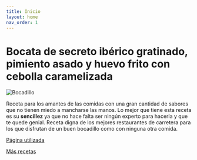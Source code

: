 ```yaml
---
title: Inicio
layout: home
nav_order: 1
---
```


# **Bocata de secreto ibérico gratinado, pimiento asado y huevo frito con cebolla caramelizada**
![Bocadillo](https://img-global.cpcdn.com/recipes/e16953b899827a49/680x482cq70/bocata-de-secreto-iberico-gratinado-pimiento-asado-y-huevo-frito-con-cebolla-caramelizada-foto-principal.webp)


Receta para los amantes de las comidas con una gran cantidad de sabores que no tienen miedo a mancharse las manos. Lo mejor que tiene esta receta es su **sencillez** ya que no hace falta ser ningún experto
para hacerla y que te quede genial. Receta digna de los mejores restaurantes de carretera para los que disfrutan de un buen bocadillo como con ninguna otra comida.

[Página utilizada](https://cookpad.com/es/recetas/16963507-bocata-de-secreto-iberico-gratinado-pimiento-asado-y-huevo-frito-con-cebolla-caramelizada)

[Más recetas](otras.md)
